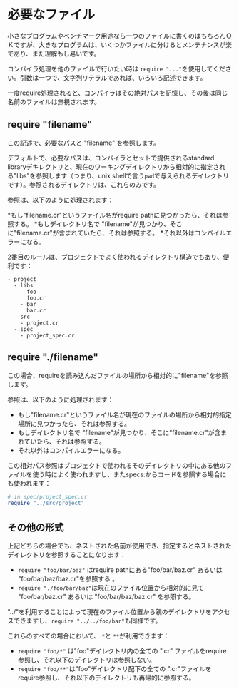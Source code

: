 # 必要なファイル

小さなプログラムやベンチマーク用途なら一つのファイルに書くのはもちろんＯＫですが、大きなプログラムは、いくつかファイルに分けるとメンテナンスが楽であり、また理解もし易いです。

コンパイラ処理を他のファイルで行いたい時は `require "..."`を使用してください。引数は一つで、文字列リテラルであれば、いろいろ記述できます。

一度require処理されると、コンパイラはその絶対パスを記憶し、その後は同じ名前のファイルは無視されます。

## require "filename"

この記述で、必要なパスと "filename" を参照します。

デフォルトで、必要なパスは、コンパイラとセットで提供されるstandard libraryデキレクトリと、現在のワーキングデイレクトリから相対的に指定される"libs"を参照します（つまり、unix shellで言う`pwd`で与えられるデイレクトリです）。参照されるデイレクトリは、これらのみです。

参照は、以下のように処理されます：

*もし"filename.cr"というファイル名がrequire pathに見つかったら、それは参照する。
*もしデイレクトリ名で "filename"が見つかり、そこに"filename.cr"が含まれていたら、それは参照する。
*それ以外はコンパイルエラーになる。

2番目のルールは、プロジェクトでよく使われるデイレクトリ構造でもあり、便利です：

```
- project
  - libs
    - foo
      foo.cr
    - bar
      bar.cr
  - src
    - project.cr
  - spec
    - project_spec.cr
```

## require "./filename"

この場合、requireを読み込んだファイルの場所から相対的に"filename"を参照します。

参照は、以下のように処理されます：

* もし"filename.cr"というファイル名が現在のファイルの場所から相対的指定場所に見つかったら、それは参照する。
* もしデイレクトリ名で "filename"が見つかり、そこに"filename.cr"が含まれていたら、それは参照する。
* それ以外はコンパイルエラーになる。

この相対パス参照はプロジェクトで使われるそのデイレクトリの中にある他のファイルを使う時によく使われますし、またspecs:からコードを参照する場合にも使われます：

```ruby
# in spec/project_spec.cr
require "../src/project"
```

## その他の形式

上記どちらの場合でも、ネストされた名前が使用でき、指定するとネストされたデイレクトリを参照することになります：

* `require "foo/bar/baz"` はrequire pathにある"foo/bar/baz.cr" あるいは "foo/bar/baz/baz.cr"を参照する 。
* `require "./foo/bar/baz"`は現在のファイル位置から相対的に見て  "foo/bar/baz.cr" あるいは "foo/bar/baz/baz.cr" を参照する。

"../"を利用することによって現在のファイル位置から親のデイレクトリをアクセスできますし、`require "../../foo/bar"`も同様です。

これらのすべての場合において、 `*`と `**`が利用できます：

* `require "foo/*"` は"foo"デイレクトリ内の全ての ".cr" ファイルをrequire参照し、それ以下のデイレクトリは参照しない。
* `require "foo/**"`は"foo"デイレクトリ配下の全ての ".cr"ファイルをrequire参照し、それ以下のデイレクトリも再帰的に参照する。

